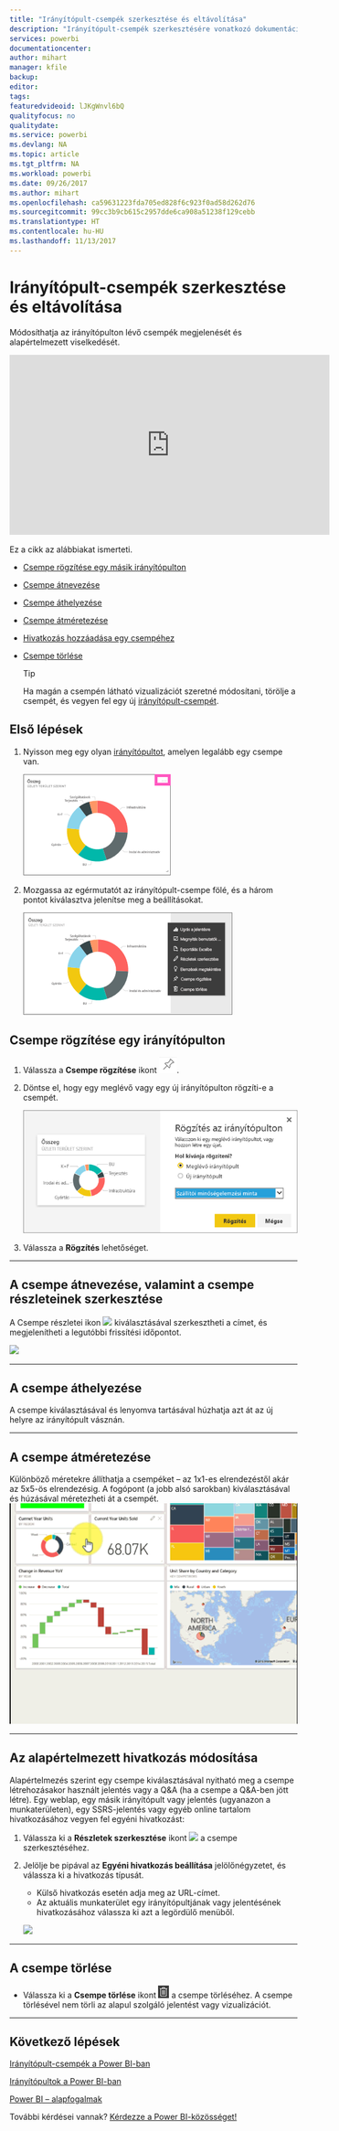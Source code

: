 ```yaml
---
title: "Irányítópult-csempék szerkesztése és eltávolítása"
description: "Irányítópult-csempék szerkesztésére vonatkozó dokumentáció – átméretezés, áthelyezés, átnevezés, rögzítés, törlés, hivatkozás hozzáadása."
services: powerbi
documentationcenter: 
author: mihart
manager: kfile
backup: 
editor: 
tags: 
featuredvideoid: lJKgWnvl6bQ
qualityfocus: no
qualitydate: 
ms.service: powerbi
ms.devlang: NA
ms.topic: article
ms.tgt_pltfrm: NA
ms.workload: powerbi
ms.date: 09/26/2017
ms.author: mihart
ms.openlocfilehash: ca59631223fda705ed828f6c923f0ad58d262d76
ms.sourcegitcommit: 99cc3b9cb615c2957dde6ca908a51238f129cebb
ms.translationtype: HT
ms.contentlocale: hu-HU
ms.lasthandoff: 11/13/2017
---
```

# <a name="edit-or-remove-a-dashboard-tile"></a>Irányítópult-csempék szerkesztése és eltávolítása
Módosíthatja az irányítópulton lévő csempék megjelenését és alapértelmezett viselkedését.

<iframe width="560" height="315" src="https://www.youtube.com/embed/lJKgWnvl6bQ" frameborder="0" allowfullscreen></iframe>

Ez a cikk az alábbiakat ismerteti.

* [Csempe rögzítése egy másik irányítópulton](#different)
* [ Csempe átnevezése](#rename)
* [Csempe áthelyezése](#move)
* [ Csempe átméretezése](#resize)
* [Hivatkozás hozzáadása egy csempéhez](#hyperlink)
* [Csempe törlése](#delete)
  
  > [!TIP]
  > Ha magán a csempén látható vizualizációt szeretné módosítani, törölje a csempét, és vegyen fel egy új [irányítópult-csempét](service-dashboard-tiles.md).
  > 
  > 

## <a name="how-to-begin"></a>Első lépések
1. Nyisson meg egy olyan [irányítópultot](service-dashboards.md), amelyen legalább egy csempe van. 
   
   ![](media/service-dashboard-edit-tile/power-bi-tile.png)
2. Mozgassa az egérmutatót az irányítópult-csempe fölé, és a három pontot kiválasztva jelenítse meg a beállításokat.
   
   ![](media/service-dashboard-edit-tile/power-bi-tile-menu-new.png)

<a name="different"></a>

## <a name="pin-the-tile-to-a-dashboard"></a>Csempe rögzítése egy irányítópulton
1. Válassza a **Csempe rögzítése** ikont ![](media/service-dashboard-edit-tile/pinnooutline.png).
2. Döntse el, hogy egy meglévő vagy egy új irányítópulton rögzíti-e a csempét. 
   
   ![](media/service-dashboard-edit-tile/pbi_pintoanotherdash.png)
3. Válassza a **Rögzítés** lehetőséget.

- - -
<a name="rename"></a>

## <a name="rename-the-tile-and-edit-tile-details"></a>A csempe átnevezése, valamint a csempe részleteinek szerkesztése
A Csempe részletei ikon ![](media/service-dashboard-edit-tile/pbi_nancy_pencilicon.png) kiválasztásával szerkesztheti a címet, és megjelenítheti a legutóbbi frissítési időpontot.

![](media/service-dashboard-edit-tile/power-bi-tile-details.png)

- - -
<a name="move"></a>

## <a name="move-the-tile"></a>A csempe áthelyezése
A csempe kiválasztásával és lenyomva tartásával húzhatja azt át az új helyre az irányítópult vásznán.

- - -
<a name="resize"></a>

## <a name="resize-the-tile"></a>A csempe átméretezése
Különböző méretekre állíthatja a csempéket – az 1x1-es elrendezéstől akár az 5x5-ös elrendezésig. A fogópont (a jobb alsó sarokban) kiválasztásával és húzásával méretezheti át a csempét.
    ![](media/service-dashboard-edit-tile/pbigif_resizetile4.gif)

- - -
<a name="hyperlink"></a>

## <a name="change-the-default-hyperlink"></a>Az alapértelmezett hivatkozás módosítása
Alapértelmezés szerint egy csempe kiválasztásával nyitható meg a csempe létrehozásakor használt jelentés vagy a Q&A (ha a csempe a Q&A-ben jött létre). Egy weblap, egy másik irányítópult vagy jelentés (ugyanazon a munkaterületen), egy SSRS-jelentés vagy egyéb online tartalom hivatkozásához vegyen fel egyéni hivatkozást:

1. Válassza ki a **Részletek szerkesztése** ikont ![](media/service-dashboard-edit-tile/pbi_nancy_pencilicon.png) a csempe szerkesztéséhez.
2. Jelölje be pipával az **Egyéni hivatkozás beállítása** jelölőnégyzetet, és válassza ki a hivatkozás típusát.    
   
   * Külső hivatkozás esetén adja meg az URL-címet.     
   * Az aktuális munkaterület egy irányítópultjának vagy jelentésének hivatkozásához válassza ki azt a legördülő menüből.
   
   ![](media/service-dashboard-edit-tile/power-bi-set-custom-link.png)

- - -
<a name="delete"></a>

## <a name="delete-the-tile"></a>A csempe törlése
* Válassza ki a **Csempe törlése** ikont ![](media/service-dashboard-edit-tile/power-bi-delete-tile-icon.png) a csempe törléséhez. A csempe törlésével nem törli az alapul szolgáló jelentést vagy vizualizációt.

- - -
## <a name="next-steps"></a>Következő lépések
[Irányítópult-csempék a Power BI-ban](service-dashboard-tiles.md)

[Irányítópultok a Power BI-ban](service-dashboards.md)

[Power BI – alapfogalmak](service-basic-concepts.md)

További kérdései vannak? [Kérdezze a Power BI-közösséget!](http://community.powerbi.com/)

